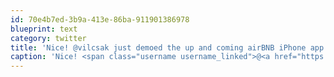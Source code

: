 ```yaml
---
id: 70e4b7ed-3b9a-413e-86ba-911901386978
blueprint: text
category: twitter
title: 'Nice! @vilcsak just demoed the up and coming airBNB iPhone app to allow users to anonymously talk to each other. #twilioconf'
caption: 'Nice! <span class="username username_linked">@<a href="https://twitter.com/vilcsak" title="Andrew Vilcsak">vilcsak</a></span> just demoed the up and coming airBNB iPhone app to allow users to anonymously talk to each other. <span class="hashtag hashtag_local">#<a href="http://tweettemp.darylchymko.ca/?tag=twilioconf">twilioconf</a>'
---
```

